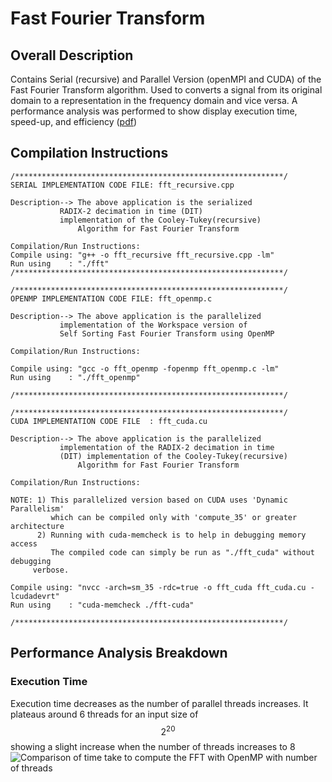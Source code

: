 # Fast Fourier Transform
## Overall Description
Contains Serial (recursive) and Parallel Version (openMPI and CUDA) of the Fast Fourier Transform algorithm. Used to converts a signal from its original domain to a representation in the frequency domain and vice versa. A performance analysis was performed to show display execution time, speed-up, and efficiency ([pdf]())

## Compilation Instructions
```
/************************************************************/
SERIAL IMPLEMENTATION CODE FILE: fft_recursive.cpp

Description--> The above application is the serialized 
	       RADIX-2 decimation in time (DIT) 
	       implementation of the Cooley-Tukey(recursive) 
     	       Algorithm for Fast Fourier Transform

Compilation/Run Instructions:
Compile using: "g++ -o fft_recursive fft_recursive.cpp -lm"
Run using    : "./fft"
/************************************************************/
```

```
/************************************************************/
OPENMP IMPLEMENTATION CODE FILE: fft_openmp.c

Description--> The above application is the parallelized 
	       implementation of the Workspace version of 
	       Self Sorting Fast Fourier Transform using OpenMP

Compilation/Run Instructions:

Compile using: "gcc -o fft_openmp -fopenmp fft_openmp.c -lm"
Run using    : "./fft_openmp"

/************************************************************/
```

```
/************************************************************/
CUDA IMPLEMENTATION CODE FILE  : fft_cuda.cu

Description--> The above application is the parallelized 
	       implementation of the RADIX-2 decimation in time 
	       (DIT) implementation of the Cooley-Tukey(recursive)
               Algorithm for Fast Fourier Transform

Compilation/Run Instructions:

NOTE: 1) This parallelized version based on CUDA uses 'Dynamic Parallelism'
         which can be compiled only with 'compute_35' or greater architecture
      2) Running with cuda-memcheck is to help in debugging memory access
         The compiled code can simply be run as "./fft_cuda" without debugging
	 verbose.

Compile using: "nvcc -arch=sm_35 -rdc=true -o fft_cuda fft_cuda.cu -lcudadevrt"
Run using    : "cuda-memcheck ./fft-cuda"

/************************************************************/
```

## Performance Analysis Breakdown
### Execution Time
Execution time decreases as the number of parallel threads increases. It plateaus around 6 threads for an input size of $$2^{20}$$ showing a slight increase when the number of threads increases to 8
![Comparison of time take to compute the FFT with OpenMP with number of threads](https://i.imgur.com/pwfAWvE.png)